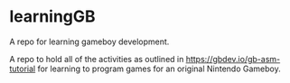 # learningGB
A repo for learning gameboy development.

A repo to hold all of the activities as outlined in https://gbdev.io/gb-asm-tutorial for learning to program games for an original Nintendo Gameboy.
